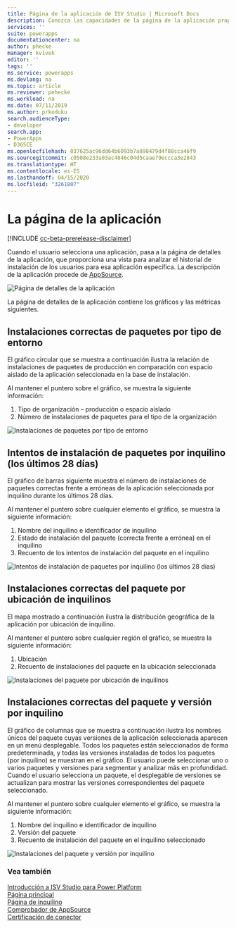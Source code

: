 ```yaml
---
title: Página de la aplicación de ISV Studio | Microsoft Docs
description: Conozca las capacidades de la página de la aplicación proporcionadas por el portal ISV Studio.
services: ''
suite: powerapps
documentationcenter: na
author: phecke
manager: kvivek
editor: ''
tags: ''
ms.service: powerapps
ms.devlang: na
ms.topic: article
ms.reviewer: pehecke
ms.workload: na
ms.date: 07/11/2019
ms.author: prkoduku
search.audienceType:
- developer
search.app:
- PowerApps
- D365CE
ms.openlocfilehash: 037625ac96dd64b6093b7a898479d4f88cca46f9
ms.sourcegitcommit: c0508e233a03ac4846c04d5caae79eccca3e2843
ms.translationtype: HT
ms.contentlocale: es-ES
ms.lasthandoff: 04/15/2020
ms.locfileid: "3261807"
---
```

# <a name="the-app-page"></a>La página de la aplicación

[!INCLUDE [cc-beta-prerelease-disclaimer](../../includes/cc-beta-prerelease-disclaimer.md)]

Cuando el usuario selecciona una aplicación, pasa a la página de detalles de la aplicación, que proporciona una vista para analizar el historial de instalación de los usuarios para esa aplicación específica. La descripción de la aplicación procede de [AppSource](https://appsource.microsoft.com/).

![Página de detalles de la aplicación](media/isv-portal-apppage-appname.png)

La página de detalles de la aplicación contiene los gráficos y las métricas siguientes.

## <a name="successful-package-installs-by-environment-type"></a>Instalaciones correctas de paquetes por tipo de entorno

El gráfico circular que se muestra a continuación ilustra la relación de instalaciones de paquetes de producción en comparación con espacio aislado de la aplicación seleccionada en la base de instalación.

Al mantener el puntero sobre el gráfico, se muestra la siguiente información:

1. Tipo de organización – producción o espacio aislado
2. Número de instalaciones de paquetes para el tipo de la organización

![Instalaciones de paquetes por tipo de entorno](media/isv-portal-apppage-graph1.png)

## <a name="package-install-attempts-by-tenant-last-28-days"></a>Intentos de instalación de paquetes por inquilino (los últimos 28 días)

El gráfico de barras siguiente muestra el número de instalaciones de paquetes correctas frente a erróneas de la aplicación seleccionada por inquilino durante los últimos 28 días.

Al mantener el puntero sobre cualquier elemento el gráfico, se muestra la siguiente información:

1. Nombre del inquilino e identificador de inquilino
2. Estado de instalación del paquete (correcta frente a errónea) en el inquilino
3. Recuento de los intentos de instalación del paquete en el inquilino

![Intentos de instalación de paquetes por inquilino (los últimos 28 días)](media/isv-portal-apppage-graph2.png)

## <a name="successful-package-installs-by-location-of-tenants"></a>Instalaciones correctas del paquete por ubicación de inquilinos

El mapa mostrado a continuación ilustra la distribución geográfica de la aplicación por ubicación de inquilino.

Al mantener el puntero sobre cualquier región el gráfico, se muestra la siguiente información:

1. Ubicación
2. Recuento de instalaciones del paquete en la ubicación seleccionada

![Instalaciones del paquete por ubicación de inquilinos](media/isv-portal-apppage-graph3.png)

## <a name="successful-package-and-version-installs-by-tenant"></a>Instalaciones correctas del paquete y versión por inquilino

El gráfico de columnas que se muestra a continuación ilustra los nombres únicos del paquete cuyas versiones de la aplicación seleccionada aparecen en un menú desplegable. Todos los paquetes están seleccionados de forma predeterminada, y todas las versiones instaladas de todos los paquetes (por inquilino) se muestran en el gráfico. El usuario puede seleccionar uno o varios paquetes y versiones para segmentar y analizar más en profundidad. Cuando el usuario selecciona un paquete, el desplegable de versiones se actualizan para mostrar las versiones correspondientes del paquete seleccionado.

Al mantener el puntero sobre cualquier elemento el gráfico, se muestra la siguiente información:

1. Nombre del inquilino e identificador de inquilino
2. Versión del paquete
3. Recuento de instalación del paquete en el inquilino seleccionado


![Instalaciones del paquete y versión por inquilino](media/isv-portal-apppage-graph4.png)

### <a name="see-also"></a>Vea también

[Introducción a ISV Studio para Power Platform](isv-app-management.md)  
[Página principal](isv-app-management-homepage.md)<br/>
[Página de inquilino](isv-app-management-tenantpage.md)<br/>
[Comprobador de AppSource](isv-app-management-appsource-checker.md)<br/>
[Certificación de conector](isv-app-management-certification.md)
